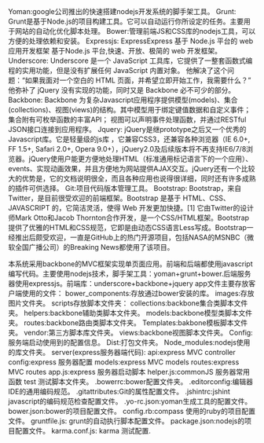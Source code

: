 Yoman:google公司推出的快速搭建nodejs开发系统的脚手架工具。
Grunt: Grunt是基于Node.js的项目构建工具。它可以自动运行你所设定的任务。主要用于网站的自动化优化脚本处理。
Bower:管理前端JS和CSS库的nodejs工具，可以方便的处理依赖和安装。
Expressjs: ExpressExpress 基于 Node.js 平台的 web 应用开发框架 基于Node.js 平台,快速、开放、极简的 web 开发框架。
Underscore: Underscore 是一个 JavaScript 工具库，它提供了一整套函数式编程的实用功能，但是没有扩展任何 JavaScript 内置对象。 他解决了这个问题：“如果我面对一个空白的 HTML 页面，并希望立即开始工作，我需要什么？” 他弥补了 jQuery 没有实现的功能，同时又是 Backbone 必不可少的部分。
Backbone: Backbone 为复杂Javascript应用程序提供模型(models)、集合(collections)、视图(views)的结构。其中模型用于绑定键值数据和自定义事件；集合附有可枚举函数的丰富API； 视图可以声明事件处理函数，并通过RESTful JSON接口连接到应用程序。
Jquery: jQuery是继prototype之后又一个优秀的Javascript库。它是轻量级的js库 ，它兼容CSS3，还兼容各种浏览器（IE 6.0+, FF 1.5+, Safari 2.0+, Opera 9.0+），jQuery2.0及后续版本将不再支持IE6/7/8浏览器。jQuery使用户能更方便地处理HTML（标准通用标记语言下的一个应用）、events、实现动画效果，并且方便地为网站提供AJAX交互。jQuery还有一个比较大的优势是，它的文档说明很全，而且各种应用也说得很详细，同时还有许多成熟的插件可供选择。
Git:项目代码版本管理工具。
Bootstrap: Bootstrap，来自 Twitter，是目前很受欢迎的前端框架。Bootstrap 是基于 HTML、CSS、JAVASCRIPT 的，它简洁灵活，使得 Web 开发更加快捷。[1]  它由Twitter的设计师Mark Otto和Jacob Thornton合作开发，是一个CSS/HTML框架。Bootstrap提供了优雅的HTML和CSS规范，它即是由动态CSS语言Less写成。Bootstrap一经推出后颇受欢迎，一直是GitHub上的热门开源项目，包括NASA的MSNBC（微软全国广播公司）的Breaking News都使用了该项目。


本系统采用backbone的MVC框架实现单页面应用。前端和后端都使用javascript编写代码。主要使用nodejs技术，脚手架工具：yoman+grunt+bower.后端服务器使用expressjs。前端库：underscore+backbone+jquery
app文件主要存放客户端使用的文件：
	bower_components:存放通过bower安装的库。
	images:存放图片文件夹。
	scripts存放脚本文件夹：
		collections:backbone集合类脚本文件夹。
		helpers:backbone辅助类脚本文件夹。
		models:backbone模型类脚本文件夹。
		routes:backbone路由类脚本文件夹。
		Templates:bakbone模板脚本文件夹。
		vendor:第三方脚本库文件夹。
		views:backbone视图脚本文件夹。
	Config:服务端启动使用到的配置信息。
	Dist:打包文件夹。
	Node_modules:nodejs使用的库文件夹。
server(express服务器端代码):
    api:express MVC controller
    config:express 服务器配置
    models:express MVC models
    routes:express MVC routes
    app.js:express 服务器启动脚本
    helper.js:commonJS 服务器常用函数
test 测试脚本文件夹。
.bowerrc:bower配置文件夹。
.editorconfig:编辑器IDE的通用编码规范。
.gitattributes:Git的属性配置文件。
.jshintrc:jshint javascript的编码规范检查配置文件。
.yo-rc.json:yoman生成工具的配置文件。
bower.json:bower的项目配置文件。
config.rb:compass 使用的ruby的项目配置文件。
gruntfile.js: grunt的自动执行脚本配置文件。
package.json:nodejs的项目配置文件。
karma.conf.js: karma 测试配置.